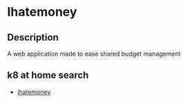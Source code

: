 # Ihatemoney

## Description

A web application made to ease shared budget management

## k8 at home search

- [ihatemoney](https://nanne.dev/k8s-at-home-search/#/ihatemoney)
